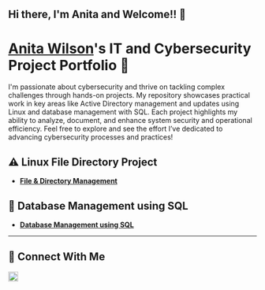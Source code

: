 ## Hi there, I'm Anita and Welcome!! 👋

# <a href="https://www.linkedin.com/in/anitawilson718/">Anita Wilson</a>'s IT and Cybersecurity Project Portfolio 🔐


I'm passionate about cybersecurity and thrive on tackling complex challenges through hands-on projects. My repository showcases practical work in key areas like Active Directory management and updates using Linux and database management with SQL. Each project highlights my ability to analyze, document, and enhance system security and operational efficiency. 
Feel free to explore and see the effort I’ve dedicated to advancing cybersecurity processes and practices!


## ⚠️ Linux File Directory Project

- **[File & Directory Management](https://github.com/AWilso76/Linux-File-Directory)**
  
## 🚨 Database Management using SQL

- **[Database Management using SQL](https://github.com/AWilso76/DatabaseMgmtSQL)**


<hr/>

## 🤳 Connect With Me
<a href="https://www.linkedin.com/in/anita-wilson718/">
  <img src="https://upload.wikimedia.org/wikipedia/commons/c/ca/LinkedIn_logo_initials.png" alt="LinkedIn" width="20" style="vertical-align:middle;">
</a>

[linkedin]: https://linkedin.com/in/anita-wilson718

<!--
<img width="35" alt="image" src="https://github.com/user-attachments/assets/2f41c7cd-5ea8-4475-b451-a37161b6c3fb"> 
<img width="35" alt="image" src="https://github.com/user-attachments/assets/77649969-9910-4994-8b96-74a116cfb2a8">
-->
